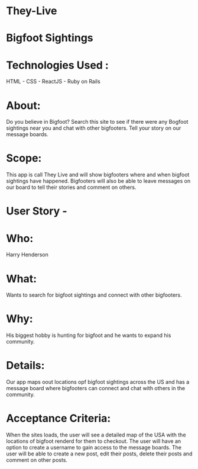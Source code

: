 # They-Live

# Bigfoot Sightings


# Technologies Used : 
  HTML - CSS - ReactJS - Ruby on Rails

# About: 
  Do you believe in Bigfoot? Search this site to see if there were any Bogfoot sightings near you and chat with other bigfooters.  Tell your story on our message boards.
  
# Scope:
  This app is call They Live and will show bigfooters where and when bigfoot sightings have happened. Bigfooters will also be able to leave messages on our board to tell their stories and comment on others.
  
# User Story -

# Who:
  Harry Henderson
# What:
  Wants to search for bigfoot sightings and connect with other bigfooters.
# Why:
 His biggest hobby is hunting for bigfoot and he wants to expand his community.
# Details:
  Our app maps oout locations opf bigfoot sightings across the US and has a message board where bigfooters can connect and chat with others in the community.

# Acceptance Criteria:
  When the sites loads, the user will see a detailed map of the USA with the locations of bigfoot renderd for them to checkout.
  The user will have an option to create a username to gain access to the message boards.
  The user will be able to create a new post, edit their posts, delete their posts and comment on other posts.



